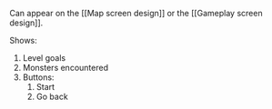 Can appear on the [[Map screen design]] or the [[Gameplay screen design]].

Shows:
1. Level goals
2. Monsters encountered
3. Buttons:
	1. Start
	2. Go back